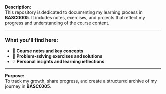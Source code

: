 **Description:**  
This repository is dedicated to documenting my learning process in **BASC0005**. It includes notes, exercises, and projects that reflect my progress and understanding of the course content.  

---

### What you'll find here:
- 📘 **Course notes and key concepts**  
- 📝 **Problem-solving exercises and solutions**  
- 💡 **Personal insights and learning reflections**

---

**Purpose:**  
To track my growth, share progress, and create a structured archive of my journey in **BASC0005**.
